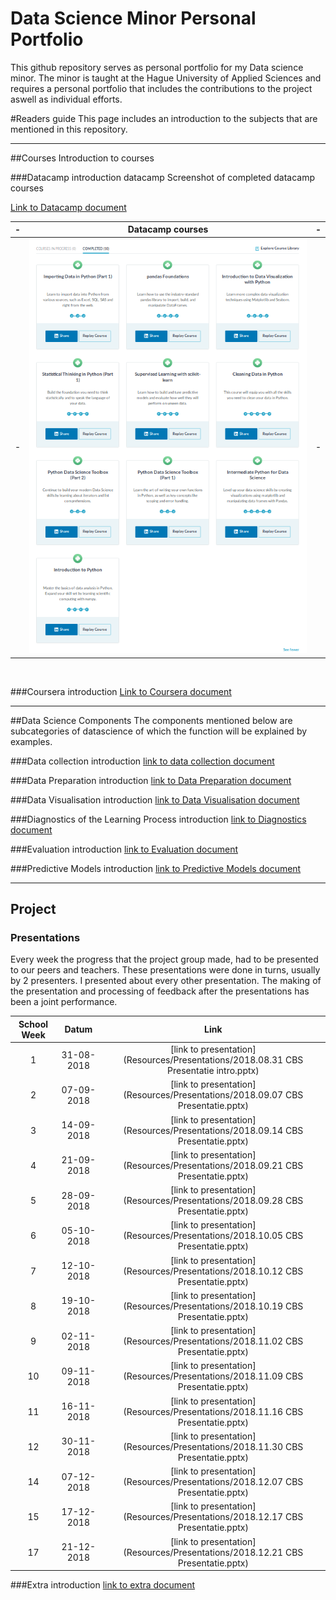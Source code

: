 # Data Science Minor Personal Portfolio
This github repository serves as personal portfolio for my Data science minor. The minor is taught at the 
Hague University of Applied Sciences and requires a personal portfolio that includes the contributions to the project 
aswell as individual efforts. 

#Readers guide 
This page includes an introduction to the subjects that are mentioned in this repository. 
___
##Courses
Introduction to courses

###Datacamp
introduction datacamp
Screenshot of completed datacamp courses

[Link to Datacamp document](Datacamp.md)

-|Datacamp courses |-
---|:---:|---
-|![alt text](Resources/Images/CompletedDatacampCourses.png "Completed Datacamp Courses")|-

<br>

###Coursera 
introduction
[Link to Coursera document](Coursera.md)<br>

___

##Data Science Components
The components mentioned below are subcategories of datascience
of which the function will be explained by examples.

###Data collection 
introduction
[link to data collection document](Examples/Data%20Collection.md)<br>

###Data Preparation
introduction
[link to Data Preparation document](Examples/Data%20Preparation.md)<br>

###Data Visualisation
introduction
[link to Data Visualisation document](Examples/Data%20Visualisation.md)<br>

###Diagnostics of the Learning Process
introduction
[link to Diagnostics document](Examples/Diagnostics%20of%20the%20Learning%20Process.md)<br>

###Evaluation
introduction
[link to Evaluation document](Examples/Evaluation.md)<br>

###Predictive Models
introduction
[link to Predictive Models document](Examples/Predictive%20Models.md)<br>

___

## Project
### Presentations
Every week the progress that the project group made, had to be presented to our peers and teachers. 
These presentations were done in turns, usually by 2 presenters. I presented about every other presentation. 
The making of the presentation and processing of feedback after the presentations has been a joint performance. 

School Week | Datum | Link
:---:|:---:|:---:
1 | 31-08-2018 | [link to presentation](Resources/Presentations/2018.08.31 CBS Presentatie intro.pptx)
2 | 07-09-2018 | [link to presentation](Resources/Presentations/2018.09.07 CBS Presentatie.pptx)
3 | 14-09-2018 | [link to presentation](Resources/Presentations/2018.09.14 CBS Presentatie.pptx)
4 | 21-09-2018 | [link to presentation](Resources/Presentations/2018.09.21 CBS Presentatie.pptx)
5 | 28-09-2018 | [link to presentation](Resources/Presentations/2018.09.28 CBS Presentatie.pptx)
6 | 05-10-2018 | [link to presentation](Resources/Presentations/2018.10.05 CBS Presentatie.pptx)
7 | 12-10-2018 | [link to presentation](Resources/Presentations/2018.10.12 CBS Presentatie.pptx)
8 | 19-10-2018 | [link to presentation](Resources/Presentations/2018.10.19 CBS Presentatie.pptx)
9 | 02-11-2018 | [link to presentation](Resources/Presentations/2018.11.02 CBS Presentatie.pptx)
10 | 09-11-2018 | [link to presentation](Resources/Presentations/2018.11.09 CBS Presentatie.pptx)
11 | 16-11-2018 | [link to presentation](Resources/Presentations/2018.11.16 CBS Presentatie.pptx)
12 | 30-11-2018 | [link to presentation](Resources/Presentations/2018.11.30 CBS Presentatie.pptx)
14 | 07-12-2018 | [link to presentation](Resources/Presentations/2018.12.07 CBS Presentatie.pptx)
15 | 17-12-2018 | [link to presentation](Resources/Presentations/2018.12.17 CBS Presentatie.pptx)
17| 21-12-2018 | [link to presentation](Resources/Presentations/2018.12.21 CBS Presentatie.pptx)


###Extra
introduction
[link to extra document](Examples/Other.md)
